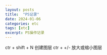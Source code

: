 ```yaml
---
layout: posts
title:  "PS记录"
date: 2024-01-06
categories: etc
tags: [etc]
excerpt: PS操作记录
---
```


ctr + shift + N 创建图层
ctr + +/- 放大或缩小图层